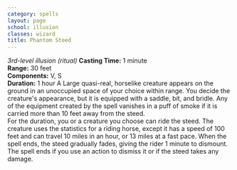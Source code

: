 ```yaml
---
category: spells
layout: page
school: illusion
classes: wizard
title: Phantom Steed 
---
```

_3rd-level illusion (ritual)_ 
**Casting Time:** 1 minute    
**Range:** 30 feet    
**Components:** V, S    
**Duration:** 1 hour 
A Large quasi-real, horselike creature appears on the ground in an unoccupied space of your choice within range. You decide the creature's appearance, but it is equipped with a saddle, bit, and bridle. Any of the equipment created by the spell vanishes in a puff of smoke if it is carried more than 10 feet away from the steed.    
For the duration, you or a creature you choose can ride the steed. The creature uses the statistics for a riding horse, except it has a speed of 100 feet and can travel 10 miles in an hour, or 13 miles at a fast pace. When the spell ends, the steed gradually fades, giving the rider 1 minute to dismount. The spell ends if you use an action to dismiss it or if the steed takes any damage.